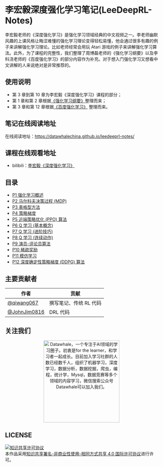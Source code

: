 # 李宏毅深度强化学习笔记(LeeDeepRL-Notes)
李宏毅老师的《深度强化学习》是强化学习领域经典的中文视频之一。李老师幽默风趣的上课风格让晦涩难懂的强化学习理论变得轻松易懂，他会通过很多有趣的例子来讲解强化学习理论。比如老师经常会用玩 Atari 游戏的例子来讲解强化学习算法。此外，为了课程的完整性，我们整理了周博磊老师的《强化学习纲要》以及李科浇老师的《百度强化学习》的部分内容作为补充。对于想入门强化学习又想看中文讲解的人来说绝对是非常推荐的。

## 使用说明
* 第 3 章到第 10 章为李宏毅《深度强化学习》课程的部分；
* 第 1 章和第 2 章根据[《强化学习纲要》](https://github.com/zhoubolei/introRL)整理而来；
* 第 3 章和第 12 章根据[《百度强化学习》](https://aistudio.baidu.com/aistudio/education/group/info/1335) 整理而来。

## 笔记在线阅读地址
在线阅读地址：https://datawhalechina.github.io/leedeeprl-notes/

## 课程在线观看地址
- bilibili：[李宏毅《深度强化学习》](https://www.bilibili.com/video/BV1MW411w79n)

## 目录
- [P1 强化学习概述](https://datawhalechina.github.io/leedeeprl-notes/#/chapter1/chapter1)
- [P2 马尔科夫决策过程 (MDP)](https://datawhalechina.github.io/leedeeprl-notes/#/chapter2/chapter2)
- [P3 表格型方法](https://datawhalechina.github.io/leedeeprl-notes/#/chapter3/chapter3)
- [P4 策略梯度](https://datawhalechina.github.io/leedeeprl-notes/#/chapter4/chapter4)
- [P5 近端策略优化 (PPO) 算法](https://datawhalechina.github.io/leedeeprl-notes/#/chapter5/chapter5)
- [P6 Q 学习 (基本概念)](https://datawhalechina.github.io/leedeeprl-notes/#/chapter6/chapter6)
- [P7 Q 学习 (进阶技巧)](https://datawhalechina.github.io/leedeeprl-notes/#/chapter7/chapter7)
- [P8 Q 学习 (连续动作)](https://datawhalechina.github.io/leedeeprl-notes/#/chapter8/chapter8)
- [P9 演员-评论员算法](https://datawhalechina.github.io/leedeeprl-notes/#/chapter9/chapter9)
- [P10 稀疏奖励](https://datawhalechina.github.io/leedeeprl-notes/#/chapter10/chapter10)
- [P11 模仿学习](https://datawhalechina.github.io/leedeeprl-notes/#/chapter11/chapter11)
- [P12 深度确定性策略梯度 (DDPG) 算法](https://datawhalechina.github.io/leedeeprl-notes/#/chapter12/chapter12)

## 主要贡献者

| 作者 | 贡献 |
|------|------|
|   [@qiwang067](https://github.com/qiwang067)   |   撰写笔记、传统 RL 代码   |
|  [@JohnJim0816](https://github.com/JohnJim0816)    |   DRL 代码   |

## 关注我们

<div align=center><img src="https://raw.githubusercontent.com/datawhalechina/pumpkin-book/master/res/qrcode.jpeg" width = "250" height = "270" alt="Datawhale，一个专注于AI领域的学习圈子。初衷是for the learner，和学习者一起成长。目前加入学习社群的人数已经数千人，组织了机器学习，深度学习，数据分析，数据挖掘，爬虫，编程，统计学，Mysql，数据竞赛等多个领域的内容学习，微信搜索公众号Datawhale可以加入我们。"></div>


## LICENSE
<a rel="license" href="http://creativecommons.org/licenses/by-nc-sa/4.0/"><img alt="知识共享许可协议" style="border-width:0" src="https://i.creativecommons.org/l/by-nc-sa/4.0/88x31.png" /></a><br />本作品采用<a rel="license" href="http://creativecommons.org/licenses/by-nc-sa/4.0/">知识共享署名-非商业性使用-相同方式共享 4.0 国际许可协议</a>进行许可。

